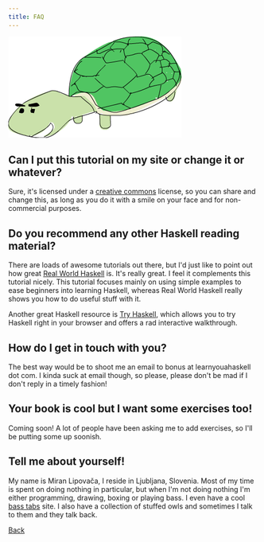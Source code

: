 ```yaml
---
title: FAQ
---
```

<img src="/assets/turtle.png" class="right"
width="349" height="204" alt="turtle???" />

## Can I put this tutorial on my site or change it or whatever?

Sure, it's licensed under a
<a href="http://creativecommons.org/licenses/by-nc-sa/3.0/"
rel="nofollow">creative commons</a> license, so you can share and change
this, as long as you do it with a smile on your face and for
non-commercial purposes.

## Do you recommend any other Haskell reading material?

There are loads of awesome tutorials out there, but I'd just like to
point out how great
<a href="http://book.realworldhaskell.org/read/" rel="nofollow">Real
World Haskell</a> is. It's really great. I feel it complements this
tutorial nicely. This tutorial focuses mainly on using simple examples
to ease beginners into learning Haskell, whereas Real World Haskell
really shows you how to do useful stuff with it.

Another great Haskell resource is
<a href="http://tryhaskell.org" rel="nofollow">Try Haskell</a>, which
allows you to try Haskell right in your browser and offers a rad
interactive walkthrough.

## How do I get in touch with you?

The best way would be to shoot me an email to bonus at learnyouahaskell
dot com. I kinda suck at email though, so please, please don't be mad if
I don't reply in a timely fashion!

## Your book is cool but I want some exercises too!

Coming soon! A lot of people have been asking me to add exercises, so
I'll be putting some up soonish.

## Tell me about yourself!

My name is Miran Lipovača, I reside in Ljubljana, Slovenia. Most of my
time is spent on doing nothing in particular, but when I'm not doing
nothing I'm either programming, drawing, boxing or playing bass. I even
have a cool [bass tabs](http://www.bigbasstabs.com) site. I also have a
collection of stuffed owls and sometimes I talk to them and they talk
back.



<a href="/" rel="nofollow">Back</a>






